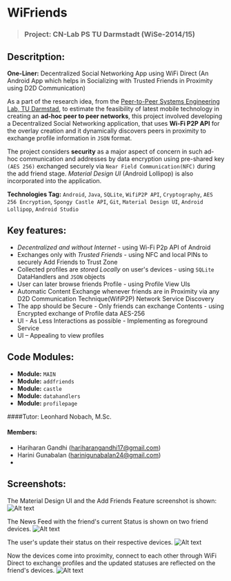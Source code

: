 WiFriends
=========
> ### Project: CN-Lab PS TU Darmstadt (WiSe-2014/15)

Descritption:
-----------
**One-Liner:**  Decentralized Social Networking App using WiFi Direct 
(An Android App which helps in Socializing with Trusted Friends in
Proximity using D2D Communication)

As a part of the research idea, from the [Peer-to-Peer Systems Engineering Lab, TU Darmstad](http://www.ps.tu-darmstadt.de/teaching/cnlab/), to estimate the feasibility of latest mobile technology in creating an **ad-hoc peer to peer networks**, this project involved developing a Decentralized Social Networking application, that uses **Wi-Fi P2P API** for the overlay creation and it dynamically discovers peers in proximity to exchange profile information in `JSON` format.

The project considers **security** as a major aspect of concern in such ad-hoc communication and addresses by data encryption using pre-shared key `(AES 256)` exchanged securely via `Near Field Communication(NFC)` during the add friend stage. _Material Design UI_ (Android Lollipop) is also incorporated into the application.

**Technologies Tag:** `Android`, `Java`, `SQLite`, `WifiP2P API`, `Cryptography`, `AES 256 Encryption`, `Spongy Castle API`, `Git`, `Material Design UI`, `Android Lollipop`, `Android Studio`


Key features: 
------------
* _Decentralized and without Internet_ - using Wi-Fi P2p API of Android
* Exchanges only with _Trusted Friends_ - using NFC and local PINs to securely Add Friends to Trust Zone
* Collected profiles are _stored Locally_ on user's devices - using `SQLite` DataHandlers and `JSON` objects
*  User can later browse friends Profile - using Profile View UIs
*  Automatic Content Exchange whenever friends are in Proximity via any D2D Communication Technique(WifiP2P) Network Service Discovery 
*  The app should be Secure - Only friends can exchange Contents  - using Encrypted exchange of Profile data AES-256 
*  UI - As Less Interactions as possible - Implementing as foreground Service
*  UI – Appealing to view profiles

Code Modules:
--------
* **Module:** `MAIN`  
* **Module:** `addfriends`
* **Module:** `castle`
* **Module:** `datahandlers`
* **Module:** `profilepage`

####Tutor:
Leonhard Nobach, M.Sc.

#### Members:
+ Hariharan Gandhi (hariharangandhi17@gmail.com)
+ Harini Gunabalan (harinigunabalan24@gmail.com)
+ 

Screenshots:
--------

The Material Design UI and the Add Friends Feature screenshot is shown:
![Alt text](https://cloud.githubusercontent.com/assets/9555615/8251643/9433a346-167e-11e5-9eb7-cf5fe89ebfa1.jpg "Test")

The News Feed with the friend's current Status is shown on two friend devices. 
![Alt text](https://cloud.githubusercontent.com/assets/9555615/8251639/8abb7c80-167e-11e5-987b-f57a2d4b9f68.jpg "Before Exchange")

The user's update their status on their respective devices.
![Alt text](https://cloud.githubusercontent.com/assets/9555615/8251640/8cca88e0-167e-11e5-9459-bb712392aa9f.jpg "Before Exchange")

Now the devices come into proximity, connect to each other through WiFi Direct to exchange profiles and the updated statuses are reflected on the friend's devices.
![Alt text](https://cloud.githubusercontent.com/assets/9555615/8251641/8f7d8d26-167e-11e5-8552-3b04ff38d43b.jpg "Before Exchange")
